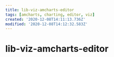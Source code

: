 ```yaml
---
title: lib-viz-amcharts-editor
tags: [amcharts, charting, editor, viz]
created: '2020-12-08T14:11:13.736Z'
modified: '2020-12-08T14:12:32.583Z'
---
```


# lib-viz-amcharts-editor
